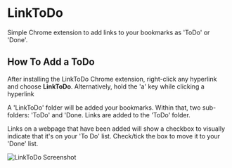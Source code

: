 # LinkToDo
Simple Chrome extension to add links to your bookmarks as 'ToDo' or 'Done'.

## How To Add a ToDo
After installing the LinkToDo Chrome extension, right-click any hyperlink and choose **LinkToDo**. Alternatively, hold the 'a' key while clicking a hyperlink

A 'LinkToDo' folder will be added your bookmarks. Within that, two sub-folders: 'ToDo' and 'Done. Links are added to the 'ToDo' folder.

Links on a webpage that have been added will show a checkbox to visually indicate that it's on your 'To Do' list. Check/tick the box to move it to your 'Done' list. 

![LinkToDo Screenshot](https://github.com/user-attachments/assets/a216b0a1-0e52-4379-81d0-698600d53210)
